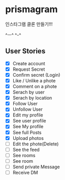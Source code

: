 # prismagram

인스타그램 클론 만들기!!!

^ㅡ^ ^-^

## User Stories

-   [x] Create account
-   [x] Request Secret
-   [x] Confirm secret (Login)
-   [x] Like / Unlike a phote
-   [x] Comment on a phote
-   [x] Serach by user
-   [x] Serach by location
-   [x] Follow User
-   [x] Unfollow User
-   [x] Edit my profile
-   [x] See user profile
-   [x] See My profile
-   [x] See full Posts
-   [x] Upload photos
-   [ ] Edit the phote(Delete)
-   [ ] See the feed
-   [ ] See rooms
-   [ ] See room
-   [ ] Send private Message
-   [ ] Receive DM
